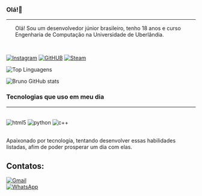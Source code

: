 ### Olá!👋
<hr>

<ol>
Olá! Sou um desenvolvedor júnior brasileiro, tenho 18 anos e curso Engenharia de Computação na Universidade de Uberlândia.
</ol><br>

[![Instagram](https://img.shields.io/badge/Instagram-E4405F?style=for-the-badge&logo=instagram&logoColor=white)](https://instagram.com/bruno.p.sousa_)
[![GitHUB](https://img.shields.io/badge/GitHub-100000?style=for-the-badge&logo=github&logoColor=white)](https://github.com/09Ghost90)
[![Steam](https://img.shields.io/badge/Steam-000000?style=for-the-badge&logo=steam&logoColor=white)](https://steamcommunity.com/id/scorpionwind/)<br>

![Top Linguagens](https://github-readme-stats.vercel.app/api/top-langs/?username=09Ghost90&hide_progress=true)

![Bruno GitHub stats](https://github-readme-stats.vercel.app/api?username=09Ghost90&aghazra&show_icons=true&theme=dark)

### Tecnologias que uso em meu dia
<hr>
<div style="display: inline_block"><br/>
    <img align="center" alt="html5" src="https://img.shields.io/badge/Python-14354C?style=for-the-badge&logo=python&logoColor=white" />
    <img align="center" alt="python" src="https://img.shields.io/badge/C%2B%2B-00599C?style=for-the-badge&logo=c%2B%2B&logoColor=white" /> 
    <img align="center" alt="c++" src="https://img.shields.io/badge/HTML5-E34F26?style=for-the-badge&logo=html5&logoColor=white" />
</div><br>

Apaixonado por tecnologia, tentando desenvolver essas habilidades listadas, afim de poder prosperar um dia com elas.

<h2>Contatos:</h2>

[![Gmail](https://img.shields.io/badge/Gmail-D14836?style=for-the-badge&logo=gmail&logoColor=white)](https://brunosousapereira.az@gmail.com)<br>
[![WhatsApp](https://img.shields.io/badge/WhatsApp-25D366?style=for-the-badge&logo=whatsapp&logoColor=white)](https://api.whatsapp.com/send?phone=5534998878170)
